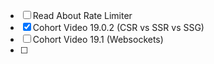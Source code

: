 
- [ ] Read About Rate Limiter 
- [x] Cohort Video 19.0.2 (CSR vs SSR vs SSG)
- [ ]  Cohort Video 19.1 (Websockets)
- [ ] 
  